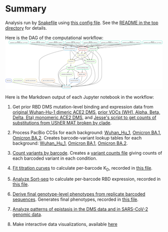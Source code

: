 # Summary

Analysis run by [Snakefile](../../Snakefile)
using [this config file](../../config.yaml).
See the [README in the top directory](../../README.md)
for details.

Here is the DAG of the computational workflow:
![dag.svg](dag.svg)

Here is the Markdown output of each Jupyter notebook in the
workflow:

1. Get prior RBD DMS mutation-level binding and expression data from [original Wuhan-Hu-1 dimeric ACE2 DMS](https://github.com/jbloomlab/SARS-CoV-2-RBD_DMS),  [prior VOCs (WH1, Alpha, Beta, Delta, Eta) monomeric ACE2 DMS](https://github.com/jbloomlab/SARS-CoV-2-RBD_DMS_variants), and [Jesse's script to get counts of substitutions from UShER MAT broken by clade](https://github.com/jbloomlab/SARS2-RBD-DMS-evolution).

2. Process PacBio CCSs for each background: [Wuhan_Hu_1](process_ccs_Wuhan_Hu_1.md), [Omicron BA.1](process_ccs_BA1.md), [Omicron BA.2](process_ccs_BA2.md). Creates barcode-variant lookup tables for each background: [Wuhan_Hu_1](../variants/codon_variant_table_Wuhan_Hu_1.csv), [Omicron BA.1](../variants/codon_variant_table_BA1.csv), [Omicron BA.2](../variants/codon_variant_table_BA2.csv).

3. [Count variants by barcode](count_variants.md).
   Creates a [variant counts file](../counts/variant_counts.csv)
   giving counts of each barcoded variant in each condition.

4. [Fit titration curves](compute_binding_Kd.md) to calculate per-barcode K<sub>D</sub>, recorded in [this file](../binding_Kd/bc_binding.csv).

5. [Analyze Sort-seq](compute_expression_meanF.md) to calculate per-barcode RBD expression, recorded in [this file](../expression_meanF/bc_expression.csv).

6. [Derive final genotype-level phenotypes from replicate barcoded sequences](collapse_scores.md).
   Generates final phenotypes, recorded in [this file](../final_variant_scores/final_variant_scores.csv).

7. [Analyze patterns of epistasis in the DMS data and in SARS-CoV-2 genomic data](epistatic_shifts.md).

8. Make interactive data visualizations, available [here](https://jbloomlab.github.io/SARS-CoV-2-RBD_DMS_Omicron/)